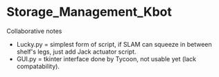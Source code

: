 # Storage_Management_Kbot
Collaborative notes
- Lucky.py = simplest form of script, if SLAM can squeeze in between shelf's legs, just add Jack actuator script.
- GUI.py = tkinter interface done by Tycoon, not usable yet (lack compatability).
